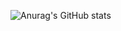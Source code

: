 ![Anurag's GitHub stats](https://github-readme-stats.vercel.app/api?username=HanYoungUk&show_icons=true&theme=merko)
<br>
